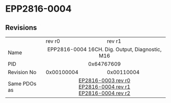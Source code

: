 # EPP2816-0004

## Revisions
<table>
<tr>
<td></td>
<td>rev r0</td>
<td>rev r1</td>
</tr>
<tr>
<td>Name</td>
<td colspan=2 align="center">EPP2816-0004 16CH. Dig. Output, Diagnostic, M16</td>
</tr>
<tr>
<td>PID</td>
<td colspan=2 align="center">0x64767609</td>
</tr>
<tr>
<td>Revision No</td>
<td>0x00100004</td>
<td>0x00110004</td>
</tr>
<tr>
<td>Same PDOs as</td>
<td colspan=2 align="center"><a href="EP2816-0003.md">EP2816-0003 rev r0</a><br/><a href="EP2816-0004.md">EP2816-0004 rev r1</a><br/><a href="EP2816-0004.md">EP2816-0004 rev r2</a></td>
</tr>
</table>

